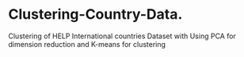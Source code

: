 # Clustering-Country-Data.
Clustering of HELP International countries Dataset with Using PCA for dimension reduction and K-means for clustering

